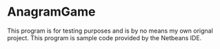 # AnagramGame

This program is for testing purposes and is by no means my own orignal project. 
This program is sample code provided by the Netbeans IDE.
